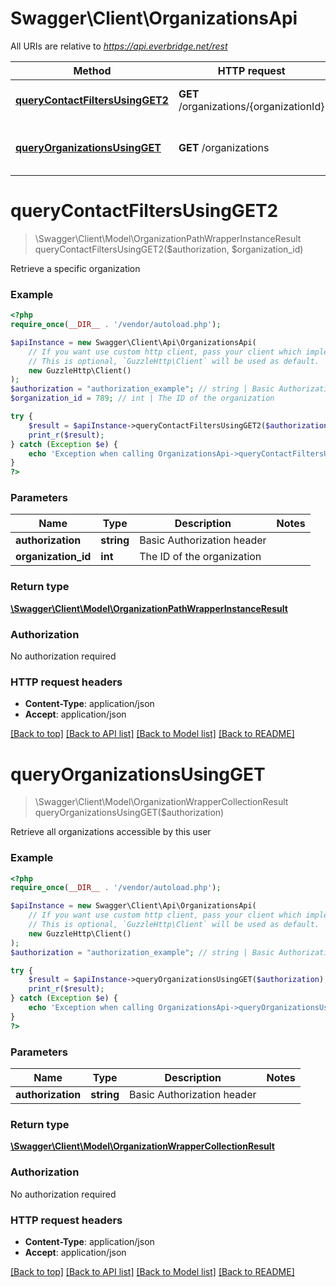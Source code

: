 # Swagger\Client\OrganizationsApi

All URIs are relative to *https://api.everbridge.net/rest*

Method | HTTP request | Description
------------- | ------------- | -------------
[**queryContactFiltersUsingGET2**](OrganizationsApi.md#queryContactFiltersUsingGET2) | **GET** /organizations/{organizationId} | Retrieve a specific organization
[**queryOrganizationsUsingGET**](OrganizationsApi.md#queryOrganizationsUsingGET) | **GET** /organizations | Retrieve all organizations accessible by this user


# **queryContactFiltersUsingGET2**
> \Swagger\Client\Model\OrganizationPathWrapperInstanceResult queryContactFiltersUsingGET2($authorization, $organization_id)

Retrieve a specific organization

### Example
```php
<?php
require_once(__DIR__ . '/vendor/autoload.php');

$apiInstance = new Swagger\Client\Api\OrganizationsApi(
    // If you want use custom http client, pass your client which implements `GuzzleHttp\ClientInterface`.
    // This is optional, `GuzzleHttp\Client` will be used as default.
    new GuzzleHttp\Client()
);
$authorization = "authorization_example"; // string | Basic Authorization header
$organization_id = 789; // int | The ID of the organization

try {
    $result = $apiInstance->queryContactFiltersUsingGET2($authorization, $organization_id);
    print_r($result);
} catch (Exception $e) {
    echo 'Exception when calling OrganizationsApi->queryContactFiltersUsingGET2: ', $e->getMessage(), PHP_EOL;
}
?>
```

### Parameters

Name | Type | Description  | Notes
------------- | ------------- | ------------- | -------------
 **authorization** | **string**| Basic Authorization header |
 **organization_id** | **int**| The ID of the organization |

### Return type

[**\Swagger\Client\Model\OrganizationPathWrapperInstanceResult**](../Model/OrganizationPathWrapperInstanceResult.md)

### Authorization

No authorization required

### HTTP request headers

 - **Content-Type**: application/json
 - **Accept**: application/json

[[Back to top]](#) [[Back to API list]](../../README.md#documentation-for-api-endpoints) [[Back to Model list]](../../README.md#documentation-for-models) [[Back to README]](../../README.md)

# **queryOrganizationsUsingGET**
> \Swagger\Client\Model\OrganizationWrapperCollectionResult queryOrganizationsUsingGET($authorization)

Retrieve all organizations accessible by this user

### Example
```php
<?php
require_once(__DIR__ . '/vendor/autoload.php');

$apiInstance = new Swagger\Client\Api\OrganizationsApi(
    // If you want use custom http client, pass your client which implements `GuzzleHttp\ClientInterface`.
    // This is optional, `GuzzleHttp\Client` will be used as default.
    new GuzzleHttp\Client()
);
$authorization = "authorization_example"; // string | Basic Authorization header

try {
    $result = $apiInstance->queryOrganizationsUsingGET($authorization);
    print_r($result);
} catch (Exception $e) {
    echo 'Exception when calling OrganizationsApi->queryOrganizationsUsingGET: ', $e->getMessage(), PHP_EOL;
}
?>
```

### Parameters

Name | Type | Description  | Notes
------------- | ------------- | ------------- | -------------
 **authorization** | **string**| Basic Authorization header |

### Return type

[**\Swagger\Client\Model\OrganizationWrapperCollectionResult**](../Model/OrganizationWrapperCollectionResult.md)

### Authorization

No authorization required

### HTTP request headers

 - **Content-Type**: application/json
 - **Accept**: application/json

[[Back to top]](#) [[Back to API list]](../../README.md#documentation-for-api-endpoints) [[Back to Model list]](../../README.md#documentation-for-models) [[Back to README]](../../README.md)


